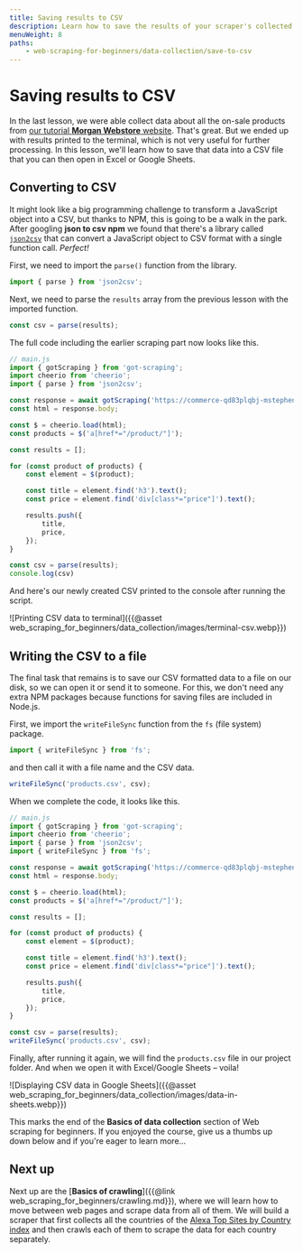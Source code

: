 ```yaml
---
title: Saving results to CSV
description: Learn how to save the results of your scraper's collected data to a CSV file that can be opened in Excel, Google Sheets, or any other spreadsheets program.
menuWeight: 8
paths:
    - web-scraping-for-beginners/data-collection/save-to-csv
---
```


# [](#saving-to-csv) Saving results to CSV

In the last lesson, we were able collect data about all the on-sale products from <a href="https://commerce-qd83plqbj-mstephen19.vercel.app/" target="_blank">our tutorial **Morgan Webstore** website</a>. That's great. But we ended up with results printed to the terminal, which is not very useful for further processing. In this lesson, we'll learn how to save that data into a CSV file that you can then open in Excel or Google Sheets.

## [](#converting-to-csv) Converting to CSV

It might look like a big programming challenge to transform a JavaScript object into a CSV, but thanks to NPM, this is going to be a walk in the park. After googling **json to csv npm** we found that there's a library called <a href="https://www.npmjs.com/package/json2csv" target="_blank">`json2csv`</a> that can convert a JavaScript object to CSV format with a single function call. _Perfect!_

First, we need to import the `parse()` function from the library.

```js
import { parse } from 'json2csv';
```

Next, we need to parse the `results` array from the previous lesson with the imported function.

```js
const csv = parse(results);
```

The full code including the earlier scraping part now looks like this.

```JavaScript
// main.js
import { gotScraping } from 'got-scraping';
import cheerio from 'cheerio';
import { parse } from 'json2csv';

const response = await gotScraping('https://commerce-qd83plqbj-mstephen19.vercel.app/search/on-sale');
const html = response.body;

const $ = cheerio.load(html);
const products = $('a[href*="/product/"]');

const results = [];

for (const product of products) {
    const element = $(product);

    const title = element.find('h3').text();
    const price = element.find('div[class*="price"]').text();

    results.push({
        title,
        price,
    });
}

const csv = parse(results);
console.log(csv)
```

And here's our newly created CSV printed to the console after running the script.

![Printing CSV data to terminal]({{@asset web_scraping_for_beginners/data_collection/images/terminal-csv.webp}})

## [](#writing-to-file) Writing the CSV to a file

The final task that remains is to save our CSV formatted data to a file on our disk, so we can open it or send it to someone. For this, we don't need any extra NPM packages because functions for saving files are included in Node.js.

First, we import the `writeFileSync` function from the `fs` (file system) package.

```js
import { writeFileSync } from 'fs';
```

and then call it with a file name and the CSV data.

```js
writeFileSync('products.csv', csv);
```

When we complete the code, it looks like this.

```JavaScript
// main.js
import { gotScraping } from 'got-scraping';
import cheerio from 'cheerio';
import { parse } from 'json2csv';
import { writeFileSync } from 'fs';

const response = await gotScraping('https://commerce-qd83plqbj-mstephen19.vercel.app/search/on-sale');
const html = response.body;

const $ = cheerio.load(html);
const products = $('a[href*="/product/"]');

const results = [];

for (const product of products) {
    const element = $(product);

    const title = element.find('h3').text();
    const price = element.find('div[class*="price"]').text();

    results.push({
        title,
        price,
    });
}

const csv = parse(results);
writeFileSync('products.csv', csv);
```

Finally, after running it again, we will find the `products.csv` file in our project folder. And when we open it with Excel/Google Sheets – voila!

![Displaying CSV data in Google Sheets]({{@asset web_scraping_for_beginners/data_collection/images/data-in-sheets.webp}})

This marks the end of the **Basics of data collection** section of Web scraping for beginners. If you enjoyed the course, give us a thumbs up down below and if you're eager to learn more...

## [](#next) Next up

Next up are the [**Basics of crawling**]({{@link web_scraping_for_beginners/crawling.md}}), where we will learn how to move between web pages and scrape data from all of them. We will build a scraper that first collects all the countries of the <a href="https://www.alexa.com/topsites/countries" target="_blank">Alexa Top Sites by Country index</a> and then crawls each of them to scrape the data for each country separately.
